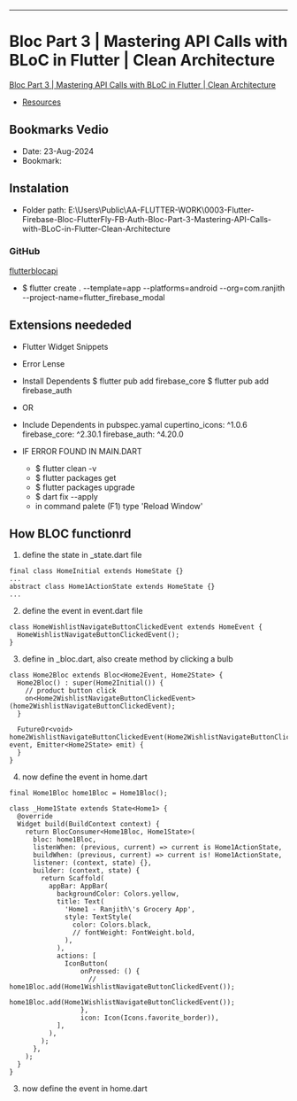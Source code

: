 __________________________________________________________
# Bloc Part 3 | Mastering API Calls with BLoC in Flutter | Clean Architecture
[Bloc Part 3 | Mastering API Calls with BLoC in Flutter | Clean Architecture](https://youtu.be/mT9gINRLzAA?list=PLSeL70z8lQ_vuFi_nJTukY7KshsKlFEB5&t=1568)

- [Resources]()

## Bookmarks Vedio
- Date: 23-Aug-2024
- Bookmark: 

## Instalation
- Folder path: E:\Users\Public\AA-FLUTTER-WORK\0003-Flutter-Firebase-Bloc-FlutterFly-FB-Auth-Bloc-Part-3-Mastering-API-Calls-with-BLoC-in-Flutter-Clean-Architecture
### GitHub
[flutterblocapi](https://github.com/jobinsebastianralfiz/flutterblocapi.git)

- $ flutter create . --template=app --platforms=android --org=com.ranjith --project-name=flutter_firebase_modal
## Extensions neededed
- Flutter Widget Snippets
- Error Lense

- Install Dependents 
    $ flutter pub add firebase_core
    $ flutter pub add firebase_auth
- OR
- Include Dependents in pubspec.yamal
  cupertino_icons: ^1.0.6
  firebase_core: ^2.30.1
  firebase_auth: ^4.20.0

- IF ERROR FOUND IN MAIN.DART
    - $ flutter clean -v
    - $ flutter packages get
    - $ flutter packages upgrade
    - $ dart fix --apply
    - in command palete (F1) type 'Reload Window'

## How BLOC functionrd
1. define the state in _state.dart file
````
final class HomeInitial extends HomeState {}
...
abstract class Home1ActionState extends HomeState {}
...
````

2. define the event in event.dart file
````
class HomeWishlistNavigateButtonClickedEvent extends HomeEvent {
  HomeWishlistNavigateButtonClickedEvent();
}
````

3. define in _bloc.dart, also create method by clicking a bulb
````
class Home2Bloc extends Bloc<Home2Event, Home2State> {
  Home2Bloc() : super(Home2Initial()) {
    // product button click
    on<Home2WishlistNavigateButtonClickedEvent>(home2WishlistNavigateButtonClickedEvent);
  }

  FutureOr<void> home2WishlistNavigateButtonClickedEvent(Home2WishlistNavigateButtonClickedEvent event, Emitter<Home2State> emit) {
  }
}
````

4. now define the event in home.dart
````
final Home1Bloc home1Bloc = Home1Bloc();

class _Home1State extends State<Home1> {
  @override
  Widget build(BuildContext context) {
    return BlocConsumer<Home1Bloc, Home1State>(
      bloc: home1Bloc,
      listenWhen: (previous, current) => current is Home1ActionState,
      buildWhen: (previous, current) => current is! Home1ActionState,
      listener: (context, state) {},
      builder: (context, state) {
        return Scaffold(
          appBar: AppBar(
            backgroundColor: Colors.yellow,
            title: Text(
              'Home1 - Ranjith\'s Grocery App',
              style: TextStyle(
                color: Colors.black,
                // fontWeight: FontWeight.bold,
              ),
            ),
            actions: [
              IconButton(
                  onPressed: () {
                    // home1Bloc.add(Home1WishlistNavigateButtonClickedEvent());
                    home1Bloc.add(Home1WishlistNavigateButtonClickedEvent());
                  },
                  icon: Icon(Icons.favorite_border)),
            ],
          ),
        );
      },
    );
  }
}
````

3. now define the event in home.dart 
